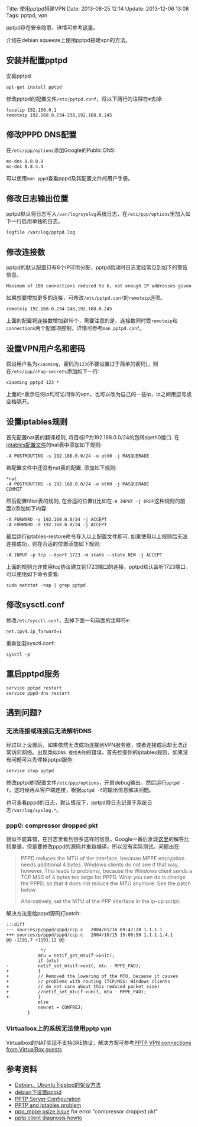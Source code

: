 Title: 使用pptpd搭建VPN
Date: 2013-08-25 12:14
Update: 2013-12-06 13:08
Tags: pptpd, vpn

pptpd存在安全隐患，详情可参考[这里](http://pptpclient.sourceforge.net/protocol-security.phtml)。

介绍在debian squeeze上使用pptpd搭建vpn的方法。
## 安装并配置pptpd

安装pptpd

    apt-get install pptpd

修改pptpd的配置文件`/etc/pptpd.conf`，将以下两行的注释符`#`去掉:

    localip 192.168.0.1
    remoteip 192.168.0.234-238,192.168.0.245

## 修改PPPD DNS配置

在`/etc/ppp/options`添加Google的Public DNS:

    ms-dns 8.8.8.8
    ms-dns 8.8.4.4

可以使用`man pppd`查看pppd及其配置文件的用户手册。

## 修改日志输出位置
pptpd默认将日志写入`/var/log/syslog`系统日志，在`/etc/ppp/options`里加入如下一行启用单独的日志。

    logfile /var/log/pptpd.log

## 修改连接数
pptpd的默认配置只有6个IP可供分配，pptpd启动时日志里经常见到如下的警告信息。

    Maximum of 100 connections reduced to 6, not enough IP addresses given

如果想要增加更多的连接，可修改`/etc/pptpd.conf`的`remoteip`选项。

    remoteip 192.168.0.234-248,192.168.0.245

上面的配置将连接数增加到16个，需要注意的是，连接数同时受`remoteip`和`connections`两个配置项控制，详情可参考`man pptpd.conf`。

## 设置VPN用户名和密码

假设用户名为`xiaoming`，密码为`123`(不要设置过于简单的密码)，则在`/etc/ppp/chap-secrets`添加如下一行:

    xiaoming pptpd 123 *

上面的`*`表示任何ip均可访问你的vpn，也可以改为自己的一些ip，ip之间用逗号或空格隔开。

## 设置iptables规则

首先配置nat表的翻译规则, 将目标IP为192.168.0.0/24的包转向eth0接口. 在[iptables配置文件](/tips/server_security#iptables)的nat表中添加如下规则:
	
	-A POSTROUTING -s 192.168.0.0/24 -o eth0 -j MASQUERADE

若配置文件中还没有nat表的配置, 添加如下规则:

	*nat
	-A POSTROUTING -s 192.168.0.0/24 -o eth0 -j MASQUERADE
	COMMIT

然后配置filter表的规则, 在合适的位置((比如在`-A INPUT -j DROP`这种规则的前面))添加如下内容:

	
	-A FORWARD -s 192.168.0.0/24 -j ACCEPT
	-A FORWARD -d 192.168.0.0/24 -j ACCEPT

最后运行iptables-restore命令导入以上配置文件即可. 如果使用以上规则后无法连接成功，则在合适的位置添加如下规则:

	
	-A INPUT -p tcp --dport 1723 -m state --state NEW -j ACCEPT

上面的规则允许使用tcp协议建立到1723端口的连接。pptpd默认监听1723端口，可以使用如下命令查看:

    sudo netstat -nap | grep pptpd

## 修改sysctl.conf

修改`/etc/sysctl.conf`，去掉下面一句前面的注释符`#`:

    net.ipv4.ip_forward=1

重新加载sysctl.conf:

    sysctl -p

## 重启pptpd服务

    service pptpd restart
    service pppd-dns restart

## 遇到问题?

### 无法连接或连接后无法解析DNS
经过以上设置后，如果依然无法成功连接到VPN服务器，或者连接成后却无法正常访问网络。出现类似`DNS 查找失败`的错误，首先检查你的iptables规则，如果没有问题可以先停掉pptpd服务:

    service stop pptpd

修改pptpd的配置文件`/etc/ppp/options`，开启debug输出。然后运行`pptpd -f`，这时候再从客户端连接，根据`pptpd -f`的输出信息解决问题。

也可查看pppd的日志，默认情况下，pptpd将日志记录于系统日志`/var/log/syslog.*`。

### ppp0: compressor dropped pkt

貌似不能算错，在日志里看到很多这样的信息。Google一番后发现[这里](http://comments.gmane.org/gmane.linux.ppp/1594)的解答比较靠谱，但是要修改pppd的源码并重新编译，所以没有实际测试。问题出在:
> PPPD reduces the MTU of the interface, because MPPE encryption needs
> additional 4 bytes. Windows clients do not see if that way, however.
> This leads to problems, because the Windows client sends a TCP MSS
> of 4 bytes too large for PPPD.
> What you can do is change the PPPD, so that it does not reduce the MTU anymore.
> See the patch below.
> 
> Alternatively, set the MTU of the PPP interface in the ip-up script.

解决方法是给pppd源码打patch:

    :::diff
	--- sources/p/pppd/pppd/ccp.c	2004/01/16 09:47:28	1.1.1.1
	+++ sources/p/pppd/pppd/ccp.c	2004/10/15 15:08:50	1.1.1.1.4.1
	@@ -1191,7 +1191,12 @@

	  		     */
	  		    mtu = netif_get_mtu(f->unit);
	  		    if (mtu)
	-			netif_set_mtu(f->unit, mtu - MPPE_PAD);
	+		    {
	+			// Removed the lowering of the MTU, because it causes
	+			// problems with routing (TCP/MSS: Windows clients
	+			// do not care about this reduced packet size)
	+			//netif_set_mtu(f->unit, mtu - MPPE_PAD);
	+		    }
	  		    else
	  			newret = CONFREJ;
	  		}

### Virtualbox上的系统无法使用pptp vpn

Virtualbox的NAT实现不支持GRE协议，解决方案可参考[PPTP VPN connections from VirtualBox guests](http://angryfifer.blogspot.com/2012/03/pptp-vpn-connections-from-virtualbox.html)

## 参考资料

*  [Debian、Ubuntu下pptpd的架设方法](http://popu.org/post_5.html)
*  [debian下设置pptpd](http://liuzuhuijunlian.blog.163.com/blog/static/72489767201111233410835/)
*  [PPTP Server Configuration](http://www.dd-wrt.com/wiki/index.php/PPTP_Server_Configuration)
*  [PPTP and iptables problem](http://blog.gmane.org/gmane.network.poptop/page=15)
*  [ppp_mppe osize issue](http://comments.gmane.org/gmane.linux.ppp/1594) for error "compressor dropped pkt"
*  [pptp client diagnosis howto](http://pptpclient.sourceforge.net/howto-diagnosis.phtml)

